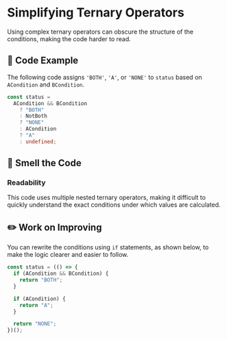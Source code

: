 # Simplifying Ternary Operators

<div style="margin-top: 16px">
<Badge type="info" text="Readability" />
</div>

Using complex ternary operators can obscure the structure of the conditions, making the code harder to read.

## 📝 Code Example

The following code assigns `'BOTH'`, `'A'`, or `'NONE'` to `status` based on `ACondition` and `BCondition`.

```typescript
const status =
  ACondition && BCondition
    ? "BOTH"
    : NotBoth
    ? "NONE"
    : ACondition
    ? "A"
    : undefined;
```

## 👃 Smell the Code

### Readability

This code uses multiple nested ternary operators, making it difficult to quickly understand the exact conditions under which values are calculated.

## ✏️ Work on Improving

You can rewrite the conditions using `if` statements, as shown below, to make the logic clearer and easier to follow.

```typescript
const status = (() => {
  if (ACondition && BCondition) {
    return "BOTH";
  }

  if (ACondition) {
    return "A";
  }

  return "NONE";
})();
```
